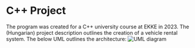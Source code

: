 # C++ Project

The program was created for a C++ university course at EKKE in 2023.  The (Hungarian) project description outlines the creation of a vehicle rental system. The below UML outlines the architecture:
![UML diagram]([https://github.com/images/logo.png](https://github.com/lesheidrich/CplusplusBeadando/blob/main/Docs/UML.png?raw=true)https://github.com/lesheidrich/CplusplusBeadando/blob/main/Docs/UML.png?raw=true)

